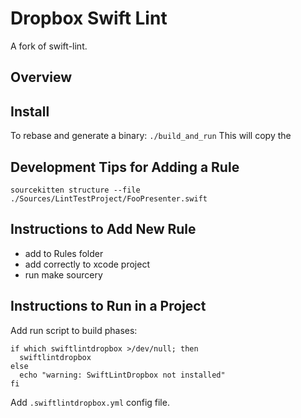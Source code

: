 # Dropbox Swift Lint

A fork of swift-lint.

## Overview

## Install

To rebase and generate a binary:
`./build_and_run`
This will copy the 

## Development Tips for Adding a Rule
`sourcekitten structure --file ./Sources/LintTestProject/FooPresenter.swift`

## Instructions to Add New Rule

- add to Rules folder
- add correctly to xcode project
- run make sourcery

## Instructions to Run in a Project

Add run script to build phases:
```
if which swiftlintdropbox >/dev/null; then
  swiftlintdropbox
else
  echo "warning: SwiftLintDropbox not installed"
fi
```
Add `.swiftlintdropbox.yml` config file.

